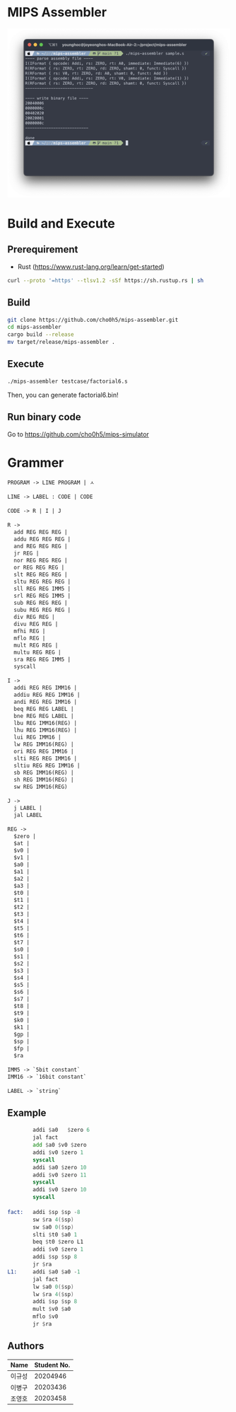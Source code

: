 # MIPS Assembler
![demo image](img/demo.png)

# Build and Execute
## Prerequirement
- Rust (https://www.rust-lang.org/learn/get-started)
```sh
curl --proto '=https' --tlsv1.2 -sSf https://sh.rustup.rs | sh
```
## Build
```sh
git clone https://github.com/cho0h5/mips-assembler.git
cd mips-assembler
cargo build --release
mv target/release/mips-assembler .
```
## Execute
```sh
./mips-assembler testcase/factorial6.s
```
Then, you can generate factorial6.bin!
## Run binary code
Go to https://github.com/cho0h5/mips-simulator

# Grammer
```
PROGRAM -> LINE PROGRAM | ㅅ

LINE -> LABEL : CODE | CODE

CODE -> R | I | J

R ->
  add REG REG REG |
  addu REG REG REG |
  and REG REG REG |
  jr REG |
  nor REG REG REG |
  or REG REG REG |
  slt REG REG REG |
  sltu REG REG REG |
  sll REG REG IMM5 |
  srl REG REG IMM5 |
  sub REG REG REG |
  subu REG REG REG |
  div REG REG |
  divu REG REG |
  mfhi REG |
  mflo REG |
  mult REG REG |
  multu REG REG |
  sra REG REG IMM5 |
  syscall

I ->
  addi REG REG IMM16 |
  addiu REG REG IMM16 |
  andi REG REG IMM16 |
  beq REG REG LABEL |
  bne REG REG LABEL |
  lbu REG IMM16(REG) |
  lhu REG IMM16(REG) |
  lui REG IMM16 |
  lw REG IMM16(REG) |
  ori REG REG IMM16 |
  slti REG REG IMM16 |
  sltiu REG REG IMM16 |
  sb REG IMM16(REG) |
  sh REG IMM16(REG) |
  sw REG IMM16(REG)

J ->
  j LABEL |
  jal LABEL

REG ->
  $zero |
  $at |
  $v0 |
  $v1 |
  $a0 |
  $a1 |
  $a2 |
  $a3 |
  $t0 |
  $t1 |
  $t2 |
  $t3 |
  $t4 |
  $t5 |
  $t6 |
  $t7 |
  $s0 |
  $s1 |
  $s2 |
  $s3 |
  $s4 |
  $s5 |
  $s6 |
  $s7 |
  $t8 |
  $t9 |
  $k0 |
  $k1 |
  $gp |
  $sp |
  $fp |
  $ra

IMM5 -> `5bit constant`
IMM16 -> `16bit constant`

LABEL -> `string`
```
## Example
```asm
		addi $a0   $zero 6
		jal fact
		add $a0 $v0 $zero
		addi $v0 $zero 1
		syscall
		addi $a0 $zero 10
		addi $v0 $zero 11
		syscall
		addi $v0 $zero 10
		syscall

fact:	addi $sp $sp -8
		sw $ra 4($sp)
		sw $a0 0($sp)
		slti $t0 $a0 1
		beq $t0 $zero L1
		addi $v0 $zero 1
		addi $sp $sp 8
		jr $ra
L1:		addi $a0 $a0 -1
		jal fact
		lw $a0 0($sp)
		lw $ra 4($sp)
		addi $sp $sp 8
		mult $v0 $a0
		mflo $v0
		jr $ra   
```

## Authors
| Name | Student No. |
|---|---|
| 이규성 | 20204946 |
| 이병구 | 20203436 |
| 조영호 | 20203458 |
